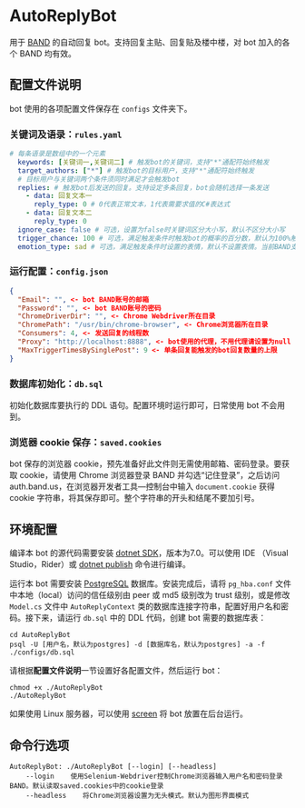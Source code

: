 # AutoReplyBot

用于 [BAND](https://band.us/) 的自动回复 bot。支持回复主贴、回复贴及楼中楼，对 bot 加入的各个 BAND 均有效。

## 配置文件说明

bot 使用的各项配置文件保存在 `configs` 文件夹下。

### 关键词及语录：`rules.yaml`

```yaml
# 每条语录是数组中的一个元素
  keywords: [关键词一,关键词二] # 触发bot的关键词，支持"*"通配符始终触发
  target_authors: ["*"] # 触发bot的目标用户，支持"*"通配符始终触发
  # 目标用户与关键词两个条件须同时满足才会触发bot
  replies: # 触发bot后发送的回复。支持设定多条回复，bot会随机选择一条发送
    - data: 回复文本一
      reply_type: 0 # 0代表正常文本，1代表需要求值的C#表达式
    - data: 回复文本二
      reply_type: 0
  ignore_case: false # 可选，设置为false时关键词区分大小写，默认不区分大小写
  trigger_chance: 100 # 可选，满足触发条件时触发bot的概率的百分数，默认为100%触发
  emotion_type: sad # 可选，满足触发条件时设置的表情，默认不设置表情。当前BAND支持great, funny, like, shocked, sad, angry六种表情
```

### 运行配置：`config.json`

```json
{
  "Email": "", <- bot BAND账号的邮箱
  "Password": "", <- bot BAND账号的密码
  "ChromeDriverDir": "", <- Chrome Webdriver所在目录
  "ChromePath": "/usr/bin/chrome-browser", <- Chrome浏览器所在目录
  "Consumers": 4, <- 发送回复的线程数
  "Proxy": "http://localhost:8888", <- bot使用的代理，不用代理请设置为null
  "MaxTriggerTimesBySinglePost": 9 <- 单条回复能触发的bot回复数量的上限
}
```

### 数据库初始化：`db.sql`

初始化数据库要执行的 DDL 语句。配置环境时运行即可，日常使用 bot 不会用到。

### 浏览器 cookie 保存：`saved.cookies`

bot 保存的浏览器 cookie，预先准备好此文件则无需使用邮箱、密码登录。要获取 cookie，请使用 Chrome 浏览器登录 BAND 并勾选“记住登录”，之后访问 auth.band.us，在浏览器开发者工具—控制台中输入 `document.cookie` 获得 cookie 字符串，将其保存即可。整个字符串的开头和结尾不要加引号。

## 环境配置

编译本 bot 的源代码需要安装 [dotnet SDK](https://dotnet.microsoft.com/en-us/download)，版本为7.0。可以使用 IDE （Visual Studio，Rider）或 [dotnet publish](https://docs.microsoft.com/en-us/dotnet/core/tools/dotnet-publish) 命令进行编译。

运行本 bot 需要安装 [PostgreSQL](https://www.postgresql.org/download/) 数据库。安装完成后，请将 `pg_hba.conf` 文件中本地（local）访问的信任级别由 peer 或 md5 级别改为 trust 级别，或是修改 `Model.cs` 文件中 `AutoReplyContext` 类的数据库连接字符串，配置好用户名和密码。接下来，请运行 `db.sql` 中的 DDL 代码，创建 bot 需要的数据库表：

```shell
cd AutoReplyBot
psql -U [用户名，默认为postgres] -d [数据库名，默认为postgres] -a -f ./configs/db.sql
```

请根据**配置文件说明**一节设置好各配置文件，然后运行 bot：

```shell
chmod +x ./AutoReplyBot
./AutoReplyBot
```

如果使用 Linux 服务器，可以使用 [screen](https://tldr.ostera.io/screen) 将 bot 放置在后台运行。

## 命令行选项

```shell
AutoReplyBot: ./AutoReplyBot [--login] [--headless]
    --login    使用Selenium-Webdriver控制Chrome浏览器输入用户名和密码登录BAND。默认读取saved.cookies中的cookie登录
    --headless    将Chrome浏览器设置为无头模式。默认为图形界面模式
```
